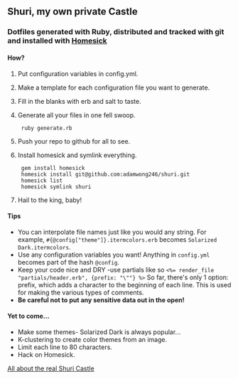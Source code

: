 ## Shuri, my own private Castle

### Dotfiles generated with Ruby, distributed and tracked with git and installed with [Homesick](https://github.com/technicalpickles/homesick) 

#### How?
1. Put configuration variables in config.yml.
2. Make a template for each configuration file you want to generate.
3. Fill in the blanks with erb and salt to taste.
4. Generate all your files in one fell swoop.

        ruby generate.rb
5. Push your repo to github for all to see. 
6. Install homesick and symlink everything.
        
        gem install homesick
        homesick install git@github.com:adamwong246/shuri.git
        homesick list
        homesick symlink shuri
        
7. Hail to the king, baby!

#### Tips
* You can interpolate file names just like you would any string. For example, ```#{@config["theme"]}.itermcolors.erb``` becomes ```Solarized Dark.itermcolors```.
* Use any configuration variables you want! Anything in ```config.yml``` becomes part of the hash ```@config```.
* Keep your code nice and DRY -use partials like so ```<%= render_file "partials/header.erb", {prefix: "\""} %>``` So far, there's only 1 option: prefix, which adds a character to the beginning of each line. This is used for making the various types of comments.
* __Be careful not to put any sensitive data out in the open!__

#### Yet to come...
* Make some themes- Solarized Dark is always popular...
* K-clustering to create color themes from an image.
* Limit each line to 80 characters. 
* Hack on Homesick.


[All about the real Shuri Castle](http://en.wikipedia.org/wiki/Shuri_Castle)